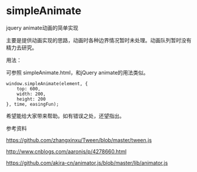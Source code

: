 # simpleAnimate
jquery animate动画的简单实现

主要是提供动画实现的思路，动画时各种边界情况暂时未处理。动画队列暂时没有精力去研究。

用法：

可参照 simpleAnimate.html，和jQuery animate的用法类似。

    window.simpleAnimate(element, {
        top: 600,
        width: 200,
        height: 200
    }, time, easingFun);
    
希望能给大家带来帮助。如有错误之处，还望指出。    
    
参考资料

https://github.com/zhangxinxu/Tween/blob/master/tween.js

http://www.cnblogs.com/aaronjs/p/4278660.html
 
 https://github.com/akira-cn/animator.js/blob/master/lib/animator.js

